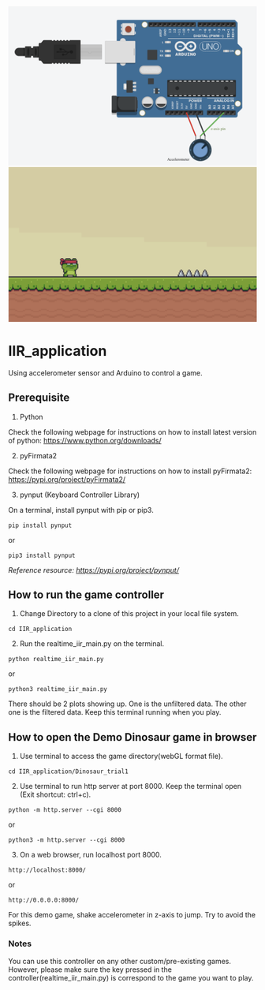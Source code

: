 ![Alt text](https://github.com/Lilypads/IIR_application/blob/master/circuit_diagram.png)
![Alt text](https://github.com/Lilypads/IIR_application/blob/master/game_preview.png)

# IIR_application
Using accelerometer sensor and Arduino to control a game.

## Prerequisite
1. Python

Check the following webpage for instructions on how to install latest version of python:
https://www.python.org/downloads/

2. pyFirmata2

Check the following webpage for instructions on how to install pyFirmata2:
https://pypi.org/project/pyFirmata2/

3. pynput (Keyboard Controller Library)

On a terminal, install pynput with pip or pip3. 
```
pip install pynput
```
or
```
pip3 install pynput
```
*Reference resource: https://pypi.org/project/pynput/*

## How to run the game controller
1. Change Directory to a clone of this project in your local file system.
```
cd IIR_application
```
2. Run the realtime_iir_main.py on the terminal.
```
python realtime_iir_main.py
```
or
```
python3 realtime_iir_main.py
```
There should be 2 plots showing up. One is the unfiltered data. The other one is the filtered data. Keep this terminal running when you play.

## How to open the Demo Dinosaur game in browser
1. Use terminal to access the game directory(webGL format file).
```
cd IIR_application/Dinosaur_trial1
```
2. Use terminal to run http server at port 8000. Keep the terminal open (Exit shortcut: ctrl+c).
```
python -m http.server --cgi 8000
```
or
```
python3 -m http.server --cgi 8000
```
3. On a web browser, run localhost port 8000.
```
http://localhost:8000/
```
or
```
http://0.0.0.0:8000/
```
For this demo game, shake accelerometer in z-axis to jump. Try to avoid the spikes.

### Notes
You can use this controller on any other custom/pre-existing games. However, please make sure the key pressed in the controller(realtime_iir_main.py) is correspond to the game you want to play.
